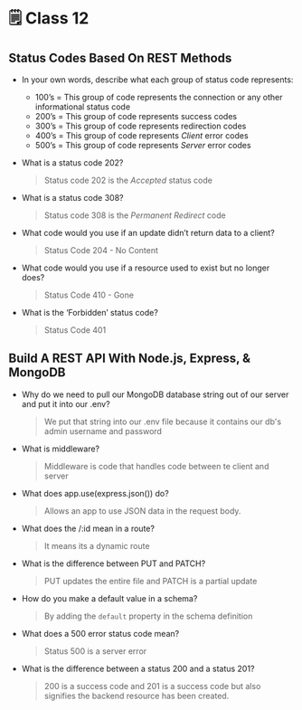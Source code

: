 # 🗒️ Class 12

## Status Codes Based On REST Methods

- In your own words, describe what each group of status code represents:

  - 100’s =  This group of code represents the connection or any other informational status code
  - 200’s = This group of code represents success codes
  - 300’s = This group of code represents redirection codes
  - 400’s = This group of code represents *Client* error codes
  - 500’s = This group of code represents *Server* error codes
- What is a status code 202? 
  > Status code 202 is the *Accepted* status code

- What is a status code 308?
  > Status code 308 is the *Permanent Redirect* code

- What code would you use if an update didn’t return data to a client?
  > Status Code 204 - No Content

- What code would you use if a resource used to exist but no longer does?
  > Status Code 410 - Gone

- What is the ‘Forbidden’ status code?
  > Status Code 401

## Build A REST API With Node.js, Express, & MongoDB

- Why do we need to pull our MongoDB database string out of our server and put it into our .env?
  > We put that string into our .env file because it contains our db's admin username and password

- What is middleware?
  > Middleware is code that handles code between te client and server

- What does app.use(express.json()) do?
  > Allows an app to use JSON data in the request body.

- What does the /:id mean in a route?
  > It means its a dynamic route

- What is the difference between PUT and PATCH?
  > PUT updates the entire file and PATCH is a partial update

- How do you make a default value in a schema?
  > By adding the `default` property in the schema definition

- What does a 500 error status code mean?
  > Status 500 is a server error

- What is the difference between a status 200 and a status 201?
  > 200 is a success code and 201 is a success code but also signifies the backend resource has been created.
